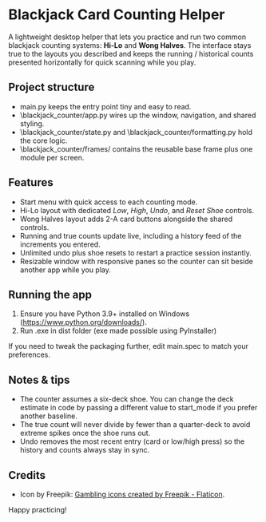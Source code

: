 # Blackjack Card Counting Helper

A lightweight desktop helper that lets you practice and run two common blackjack counting systems: **Hi-Lo** and **Wong Halves**. The interface stays true to the layouts you described and keeps the running / historical counts presented horizontally for quick scanning while you play.

## Project structure
- main.py keeps the entry point tiny and easy to read.
- \blackjack_counter/app.py wires up the window, navigation, and shared styling.
- \blackjack_counter/state.py and \blackjack_counter/formatting.py hold the core logic.
- \blackjack_counter/frames/ contains the reusable base frame plus one module per screen.

## Features
- Start menu with quick access to each counting mode.
- Hi-Lo layout with dedicated _Low_, _High_, _Undo_, and _Reset Shoe_ controls.
- Wong Halves layout adds 2-A card buttons alongside the shared controls.
- Running and true counts update live, including a history feed of the increments you entered.
- Unlimited undo plus shoe resets to restart a practice session instantly.
- Resizable window with responsive panes so the counter can sit beside another app while you play.

## Running the app
1. Ensure you have Python 3.9+ installed on Windows (https://www.python.org/downloads/).
2. Run .exe in dist folder (exe made possible using PyInstaller)


If you need to tweak the packaging further, edit main.spec to match your preferences.

## Notes & tips
- The counter assumes a six-deck shoe. You can change the deck estimate in code by passing a different value to start_mode if you prefer another baseline.
- The true count will never divide by fewer than a quarter-deck to avoid extreme spikes once the shoe runs out.
- Undo removes the most recent entry (card or low/high press) so the history and counts always stay in sync.

## Credits
- Icon by Freepik: <a href="https://www.flaticon.com/free-icons/gambling" title="gambling icons">Gambling icons created by Freepik - Flaticon</a>.

Happy practicing!

